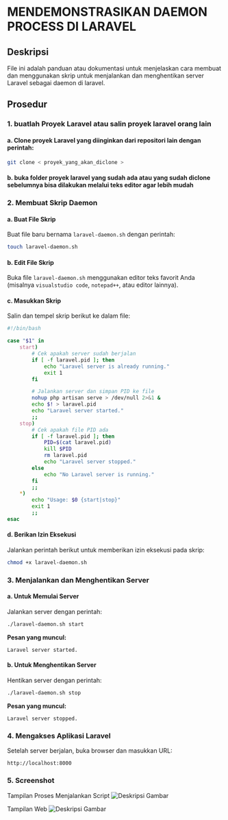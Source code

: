 # MENDEMONSTRASIKAN DAEMON PROCESS DI LARAVEL

## Deskripsi
File ini adalah panduan atau dokumentasi untuk menjelaskan cara membuat dan menggunakan skrip untuk menjalankan dan menghentikan server Laravel sebagai daemon di laravel.

## Prosedur

### 1. buatlah Proyek Laravel atau salin proyek laravel orang lain

#### a. Clone proyek Laravel yang diinginkan dari repositori lain dengan perintah:
```bash
git clone < proyek_yang_akan_diclone >
```
#### b. buka folder proyek laravel yang sudah ada atau yang sudah diclone sebelumnya bisa dilakukan melalui teks editor agar lebih mudah

### 2. Membuat Skrip Daemon

#### a. Buat File Skrip
Buat file baru bernama `laravel-daemon.sh` dengan perintah:
```bash
touch laravel-daemon.sh
```

#### b. Edit File Skrip
Buka file `laravel-daemon.sh` menggunakan editor teks favorit Anda (misalnya `visualstudio code`, `notepad++`, atau editor lainnya).

#### c. Masukkan Skrip
Salin dan tempel skrip berikut ke dalam file:
```bash
#!/bin/bash

case "$1" in
    start)
        # Cek apakah server sudah berjalan
        if [ -f laravel.pid ]; then
            echo "Laravel server is already running."
            exit 1
        fi

        # Jalankan server dan simpan PID ke file
        nohup php artisan serve > /dev/null 2>&1 &
        echo $! > laravel.pid
        echo "Laravel server started."
        ;;
    stop)
        # Cek apakah file PID ada
        if [ -f laravel.pid ]; then
            PID=$(cat laravel.pid)
            kill $PID
            rm laravel.pid
            echo "Laravel server stopped."
        else
            echo "No Laravel server is running."
        fi
        ;;
    *)
        echo "Usage: $0 {start|stop}"
        exit 1
        ;;
esac
```

#### d. Berikan Izin Eksekusi
Jalankan perintah berikut untuk memberikan izin eksekusi pada skrip:
```bash
chmod +x laravel-daemon.sh
```

### 3. Menjalankan dan Menghentikan Server

#### a. Untuk Memulai Server
Jalankan server dengan perintah:
```bash
./laravel-daemon.sh start
```
**Pesan yang muncul:** 
```
Laravel server started.
```

#### b. Untuk Menghentikan Server
Hentikan server dengan perintah:
```bash
./laravel-daemon.sh stop
```
**Pesan yang muncul:**
```
Laravel server stopped.
```

### 4. Mengakses Aplikasi Laravel
Setelah server berjalan, buka browser dan masukkan URL:
```
http://localhost:8000
```
### 5. Screenshot
Tampilan Proses Menjalankan Script
![Deskripsi Gambar](https://drive.google.com/file/d/1-UBGLEnwb5bMErcI2hS1qcxSnuKnMo_B/view?usp=sharing)

Tampilan Web
![Deskripsi Gambar](https://drive.google.com/file/d/1-WNurD9OZf2wbtYvcvwTAWjtu7sxAcOD/view?usp=sharing)
